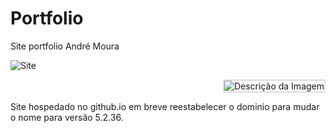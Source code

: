 # Portfolio
Site portfolio André Moura

![Site](https://github.com/AndreMouraL/Portfolio/assets/117699977/41a7408c-fd61-4c35-bec1-18ab67079cd7)
<p align="right">
  <img src="https://github.com/AndreMouraL/Portfolio/assets/117699977/281ac6c3-735f-42c4-b819-e8d2cd634155" alt="Descrição da Imagem" style="border: 2px solid #ddd;">
</p>
Site hospedado no github.io  em breve reestabelecer o dominio para mudar o nome para versão 5.2.36.

